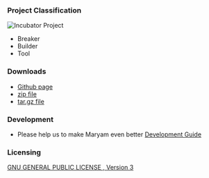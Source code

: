 ### Project Classification
![Incubator Project](/assets/images/common/owasp_level_incubator.svg)

* <i class="fas fa-hammer" style="color:#233e81;"></i> Breaker
* <i class="fas fa-toolbox" style="color:#233e81;"></i> Builder
* <i class="fas fa-tools" style="color:#233e81;"></i> Tool

### Downloads

* [Github page](https://github.com/saeeddhqan/Maryam)
* [zip file](https://github.com/saeeddhqan/Maryam/zipball/master)
* [tar.gz file](https://github.com/saeeddhqan/Maryam/tarball/master)


### Development
* Please help us to make Maryam even better [Development Guide](https://github.com/saeeddhqan/maryam/wiki/Development-Guide)

### Licensing

[GNU GENERAL PUBLIC LICENSE , Version 3](https://github.com/saeeddhqan/Maryam/blob/master/LICENSE)
